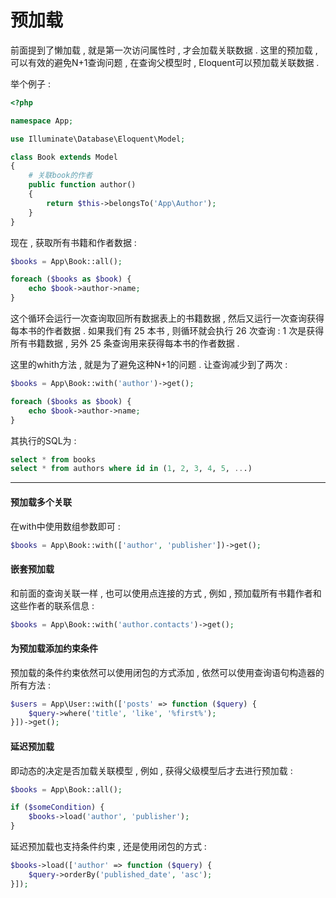 # 预加载

前面提到了懒加载 , 就是第一次访问属性时 , 才会加载关联数据 . 这里的预加载 , 可以有效的避免N+1查询问题 , 在查询父模型时 , Eloquent可以预加载关联数据 .

举个例子 :

```php
<?php

namespace App;

use Illuminate\Database\Eloquent\Model;

class Book extends Model
{
    # 关联book的作者
    public function author()
    {
        return $this->belongsTo('App\Author');
    }
}
```

现在 , 获取所有书籍和作者数据 :

```php
$books = App\Book::all();

foreach ($books as $book) {
    echo $book->author->name;
}
```

这个循环会运行一次查询取回所有数据表上的书籍数据 , 然后又运行一次查询获得每本书的作者数据 . 如果我们有 25 本书 , 则循环就会执行 26 次查询 : 1 次是获得所有书籍数据 , 另外 25 条查询用来获得每本书的作者数据 .

这里的whith方法 , 就是为了避免这种N+1的问题 . 让查询减少到了两次 :

```php
$books = App\Book::with('author')->get();

foreach ($books as $book) {
    echo $book->author->name;
}
```

其执行的SQL为 :

```SQL
select * from books
select * from authors where id in (1, 2, 3, 4, 5, ...)
```

---

#### 预加载多个关联

在with中使用数组参数即可 : 

```php
$books = App\Book::with(['author', 'publisher'])->get();
```

#### 嵌套预加载

和前面的查询关联一样 , 也可以使用点连接的方式 , 例如 , 预加载所有书籍作者和这些作者的联系信息 : 

```php
$books = App\Book::with('author.contacts')->get();
```

#### 为预加载添加约束条件

预加载的条件约束依然可以使用闭包的方式添加 , 依然可以使用查询语句构造器的所有方法 : 

```php
$users = App\User::with(['posts' => function ($query) {
    $query->where('title', 'like', '%first%');
}])->get();
```

#### 延迟预加载

即动态的决定是否加载关联模型 , 例如 , 获得父级模型后才去进行预加载 : 

```php
$books = App\Book::all();

if ($someCondition) {
    $books->load('author', 'publisher');
}
```

延迟预加载也支持条件约束 , 还是使用闭包的方式 : 

```php
$books->load(['author' => function ($query) {
    $query->orderBy('published_date', 'asc');
}]);
```



